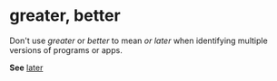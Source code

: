 # greater, better

Don't use *greater* or *better* to mean *or later* when identifying multiple versions of programs or apps.

**See** [later](https://worldready.cloudapp.net/Styleguide/Read?id=2700&topicid=32560)
